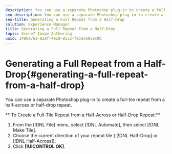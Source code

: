 ```yaml
---
description: You can use a separate Photoshop plug-in to create a full-tile repeat from a half-across or half-drop repeat.
seo-description: You can use a separate Photoshop plug-in to create a full-tile repeat from a half-across or half-drop repeat.
seo-title: Generating a Full Repeat from a Half-Drop
solution: Experience Manager
title: Generating a Full Repeat from a Half-Drop
topic: Scene7 Image Authoring
uuid: 149ba761-82af-4e19-8552-fe5ac6958c9b
---
```


# Generating a Full Repeat from a Half-Drop{#generating-a-full-repeat-from-a-half-drop}

You can use a separate Photoshop plug-in to create a full-tile repeat from a half-across or half-drop repeat.

 ** To Create a Full-Tile Repeat from a Half-Across or Half-Drop Repeat:** 

1. From the [!DNL File] menu, select [!DNL Automate], then select [!DNL Make Tile].
1. Choose the current direction of your repeat tile ( [!DNL Half-Drop] or [!DNL Half-Across]).
1. Click **[!UICONTROL OK]**.
